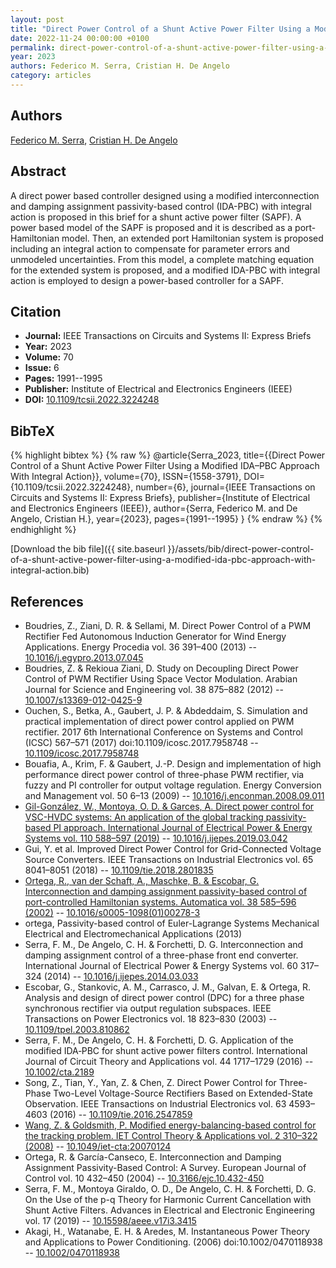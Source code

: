 ```yaml
---
layout: post
title: "Direct Power Control of a Shunt Active Power Filter Using a Modified IDA–PBC Approach With Integral Action"
date: 2022-11-24 00:00:00 +0100
permalink: direct-power-control-of-a-shunt-active-power-filter-using-a-modified-ida-pbc-approach-with-integral-action
year: 2023
authors: Federico M. Serra, Cristian H. De Angelo
category: articles
---
```

 
## Authors
[Federico M. Serra](authors/federico-m-serra), [Cristian H. De Angelo](authors/cristian-h-de-angelo)
 
## Abstract
A direct power based controller designed using a modified interconnection and damping assignment passivity-based control (IDA-PBC) with integral action is proposed in this brief for a shunt active power filter (SAPF). A power based model of the SAPF is proposed and it is described as a port-Hamiltonian model. Then, an extended port Hamiltonian system is proposed including an integral action to compensate for parameter errors and unmodeled uncertainties. From this model, a complete matching equation for the extended system is proposed, and a modified IDA-PBC with integral action is employed to design a power-based controller for a SAPF.
 
## Citation
- **Journal:** IEEE Transactions on Circuits and Systems II: Express Briefs
- **Year:** 2023
- **Volume:** 70
- **Issue:** 6
- **Pages:** 1991--1995
- **Publisher:** Institute of Electrical and Electronics Engineers (IEEE)
- **DOI:** [10.1109/tcsii.2022.3224248](https://doi.org/10.1109/tcsii.2022.3224248)
 
## BibTeX
{% highlight bibtex %}
{% raw %}
@article{Serra_2023,
  title={{Direct Power Control of a Shunt Active Power Filter Using a Modified IDA–PBC Approach With Integral Action}},
  volume={70},
  ISSN={1558-3791},
  DOI={10.1109/tcsii.2022.3224248},
  number={6},
  journal={IEEE Transactions on Circuits and Systems II: Express Briefs},
  publisher={Institute of Electrical and Electronics Engineers (IEEE)},
  author={Serra, Federico M. and De Angelo, Cristian H.},
  year={2023},
  pages={1991--1995}
}
{% endraw %}
{% endhighlight %}
 
[Download the bib file]({{ site.baseurl }}/assets/bib/direct-power-control-of-a-shunt-active-power-filter-using-a-modified-ida-pbc-approach-with-integral-action.bib)
 
## References
- Boudries, Z., Ziani, D. R. & Sellami, M. Direct Power Control of a PWM Rectifier Fed Autonomous Induction Generator for Wind Energy Applications. Energy Procedia vol. 36 391–400 (2013) -- [10.1016/j.egypro.2013.07.045](https://doi.org/10.1016/j.egypro.2013.07.045)
- Boudries, Z. & Rekioua Ziani, D. Study on Decoupling Direct Power Control of PWM Rectifier Using Space Vector Modulation. Arabian Journal for Science and Engineering vol. 38 875–882 (2012) -- [10.1007/s13369-012-0425-9](https://doi.org/10.1007/s13369-012-0425-9)
- Ouchen, S., Betka, A., Gaubert, J. P. & Abdeddaim, S. Simulation and practical implementation of direct power control applied on PWM rectifier. 2017 6th International Conference on Systems and Control (ICSC) 567–571 (2017) doi:10.1109/icosc.2017.7958748 -- [10.1109/icosc.2017.7958748](https://doi.org/10.1109/icosc.2017.7958748)
- Bouafia, A., Krim, F. & Gaubert, J.-P. Design and implementation of high performance direct power control of three-phase PWM rectifier, via fuzzy and PI controller for output voltage regulation. Energy Conversion and Management vol. 50 6–13 (2009) -- [10.1016/j.enconman.2008.09.011](https://doi.org/10.1016/j.enconman.2008.09.011)
- [Gil-González, W., Montoya, O. D. & Garces, A. Direct power control for VSC-HVDC systems: An application of the global tracking passivity-based PI approach. International Journal of Electrical Power &amp; Energy Systems vol. 110 588–597 (2019)](direct-power-control-for-vsc-hvdc-systems-an-application-of-the-global-tracking-passivity-based-pi-approach) -- [10.1016/j.ijepes.2019.03.042](https://doi.org/10.1016/j.ijepes.2019.03.042)
- Gui, Y. et al. Improved Direct Power Control for Grid-Connected Voltage Source Converters. IEEE Transactions on Industrial Electronics vol. 65 8041–8051 (2018) -- [10.1109/tie.2018.2801835](https://doi.org/10.1109/tie.2018.2801835)
- [Ortega, R., van der Schaft, A., Maschke, B. & Escobar, G. Interconnection and damping assignment passivity-based control of port-controlled Hamiltonian systems. Automatica vol. 38 585–596 (2002)](interconnection-and-damping-assignment-passivity-based-control-of-port-controlled-hamiltonian-systems) -- [10.1016/s0005-1098(01)00278-3](https://doi.org/10.1016/s0005-1098(01)00278-3)
- ortega, Passivity-based control of Euler-Lagrange Systems Mechanical Electrical and Electromechanical Applications (2013)
- Serra, F. M., De Angelo, C. H. & Forchetti, D. G. Interconnection and damping assignment control of a three-phase front end converter. International Journal of Electrical Power &amp; Energy Systems vol. 60 317–324 (2014) -- [10.1016/j.ijepes.2014.03.033](https://doi.org/10.1016/j.ijepes.2014.03.033)
- Escobar, G., Stankovic, A. M., Carrasco, J. M., Galvan, E. & Ortega, R. Analysis and design of direct power control (DPC) for a three phase synchronous rectifier via output regulation subspaces. IEEE Transactions on Power Electronics vol. 18 823–830 (2003) -- [10.1109/tpel.2003.810862](https://doi.org/10.1109/tpel.2003.810862)
- Serra, F. M., De Angelo, C. H. & Forchetti, D. G. Application of the modified IDA‐PBC for shunt active power filters control. International Journal of Circuit Theory and Applications vol. 44 1717–1729 (2016) -- [10.1002/cta.2189](https://doi.org/10.1002/cta.2189)
- Song, Z., Tian, Y., Yan, Z. & Chen, Z. Direct Power Control for Three-Phase Two-Level Voltage-Source Rectifiers Based on Extended-State Observation. IEEE Transactions on Industrial Electronics vol. 63 4593–4603 (2016) -- [10.1109/tie.2016.2547859](https://doi.org/10.1109/tie.2016.2547859)
- [Wang, Z. & Goldsmith, P. Modified energy-balancing-based control for the tracking problem. IET Control Theory &amp; Applications vol. 2 310–322 (2008)](modified-energy-balancing-based-control-for-the-tracking-problem) -- [10.1049/iet-cta:20070124](https://doi.org/10.1049/iet-cta:20070124)
- Ortega, R. & García-Canseco, E. Interconnection and Damping Assignment Passivity-Based Control: A Survey. European Journal of Control vol. 10 432–450 (2004) -- [10.3166/ejc.10.432-450](https://doi.org/10.3166/ejc.10.432-450)
- Serra, F. M., Montoya Giraldo, O. D., De Angelo, C. H. & Forchetti, D. G. On the Use of the p-q Theory for Harmonic Current Cancellation with Shunt Active Filters. Advances in Electrical and Electronic Engineering vol. 17 (2019) -- [10.15598/aeee.v17i3.3415](https://doi.org/10.15598/aeee.v17i3.3415)
- Akagi, H., Watanabe, E. H. & Aredes, M. Instantaneous Power Theory and Applications to Power Conditioning. (2006) doi:10.1002/0470118938 -- [10.1002/0470118938](https://doi.org/10.1002/0470118938)

